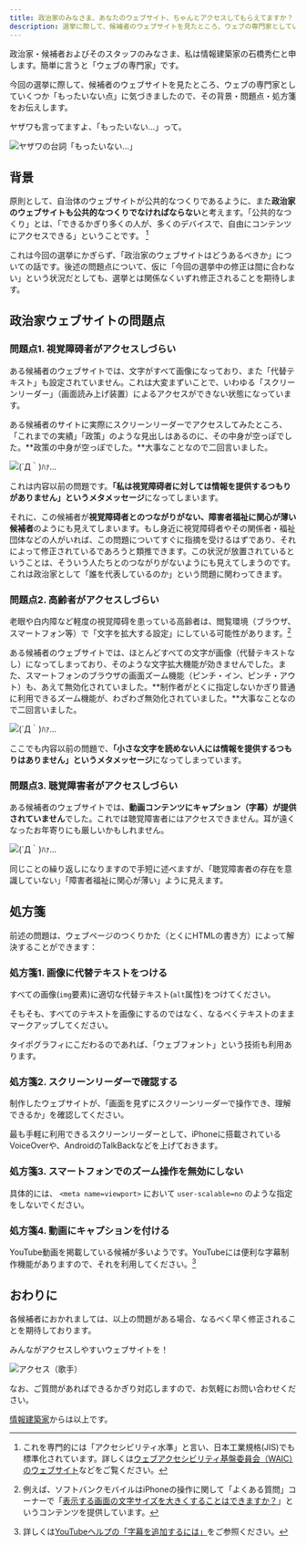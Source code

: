 ```yaml
---
title: 政治家のみなさま、あなたのウェブサイト、ちゃんとアクセスしてもらえてますか？
description: 選挙に際して、候補者のウェブサイトを見たところ、ウェブの専門家としていくつか「もったいない点」に気づきましたので、その背景・問題点・処方箋をお伝えします。
---
```


政治家・候補者およびそのスタッフのみなさま、私は情報建築家の石橋秀仁と申します。簡単に言うと「ウェブの専門家」です。

今回の選挙に際して、候補者のウェブサイトを見たところ、ウェブの専門家としていくつか「もったいない点」に気づきましたので、その背景・問題点・処方箋をお伝えします。

ヤザワも言ってますよ、「もったいない…」って。

![ヤザワの台詞「もったいない…」](/images/blog/2015-04-20-politians-should-have-accessible-website/mottainai.jpg)


## 背景

原則として、自治体のウェブサイトが公共的なつくりであるように、また**政治家のウェブサイトも公共的なつくりでなければならない**と考えます。「公共的なつくり」とは、「できるかぎり多くの人が、多くのデバイスで、自由にコンテンツにアクセスできる」ということです。 [^accdssibility]

[^accdssibility]: これを専門的には「アクセシビリティ水準」と言い、日本工業規格(JIS)でも標準化されています。詳しくは[ウェブアクセシビリティ基盤委員会（WAIC）のウェブサイト](http://waic.jp/)などをご覧ください。

これは今回の選挙にかぎらず、「政治家のウェブサイトはどうあるべきか」についての話です。後述の問題点について、仮に「今回の選挙中の修正は間に合わない」という状況だとしても、選挙とは関係なくいずれ修正されることを期待します。


## 政治家ウェブサイトの問題点

### 問題点1. 視覚障碍者がアクセスしづらい

ある候補者のウェブサイトでは、文字がすべて画像になっており、また「代替テキスト」も設定されていません。これは大変まずいことで、いわゆる「スクリーンリーダー」（画面読み上げ装置）によるアクセスができない状態になっています。

ある候補者のサイトに実際にスクリーンリーダーでアクセスしてみたところ、「これまでの実績」「政策」のような見出しはあるのに、その中身が空っぽでした。**政策の中身が空っぽでした。**大事なことなので二回言いました。

![(´Д｀)ﾊｧ…](/images/blog/2015-04-20-politians-should-have-accessible-website/haa.jpg)

これは内容以前の問題です。**「私は視覚障碍者に対しては情報を提供するつもりがありません」というメタメッセージ**になってしまいます。

それに、この候補者が**視覚障碍者とのつながりがない、障害者福祉に関心が薄い候補者**のようにも見えてしまいます。もし身近に視覚障碍者やその関係者・福祉団体などの人がいれば、この問題についてすぐに指摘を受けるはずであり、それによって修正されているであろうと類推できます。この状況が放置されているということは、そういう人たちとのつながりがないようにも見えてしまうのです。これは政治家として「誰を代表しているのか」という問題に関わってきます。


### 問題点2. 高齢者がアクセスしづらい

老眼や白内障など軽度の視覚障碍を患っている高齢者は、閲覧環境（ブラウザ、スマートフォン等）で「文字を拡大する設定」にしている可能性があります。[^font-size]

[^font-size]: 例えば、ソフトバンクモバイルはiPhoneの操作に関して「よくある質問」コーナーで「[表示する画面の文字サイズを大きくすることはできますか？](http://faq.mb.softbank.jp/detail.aspx?cid=72242&id=72242)」というコンテンツを提供しています。

ある候補者のウェブサイトでは、ほとんどすべての文字が画像（代替テキストなし）になってしまっており、そのような文字拡大機能が効きませんでした。また、スマートフォンのブラウザの画面ズーム機能（ピンチ・イン、ピンチ・アウト）も、あえて無効化されていました。**制作者がとくに指定しないかぎり普通に利用できるズーム機能が、わざわざ無効化されていました。**大事なことなので二回言いました。

![(´Д｀)ﾊｧ…](/images/blog/2015-04-20-politians-should-have-accessible-website/haa.jpg)

ここでも内容以前の問題で、**「小さな文字を読めない人には情報を提供するつもりはありません」というメタメッセージ**になってしまっています。


### 問題点3. 聴覚障害者がアクセスしづらい

ある候補者のウェブサイトでは、**動画コンテンツにキャプション（字幕）が提供されていません**でした。これでは聴覚障害者にはアクセスできません。耳が遠くなったお年寄りにも厳しいかもしれません。

![(´Д｀)ﾊｧ…](/images/blog/2015-04-20-politians-should-have-accessible-website/haa.jpg)

同じことの繰り返しになりますので手短に述べますが、「聴覚障害者の存在を意識していない」「障害者福祉に関心が薄い」ように見えます。


## 処方箋

前述の問題は、ウェブページのつくりかた（とくにHTMLの書き方）によって解決することができます：

### 処方箋1. 画像に代替テキストをつける

すべての画像(`img`要素)に適切な代替テキスト(`alt`属性)をつけてください。

そもそも、すべてのテキストを画像にするのではなく、なるべくテキストのままマークアップしてください。

タイポグラフィにこだわるのであれば、「ウェブフォント」という技術も利用あります。

### 処方箋2. スクリーンリーダーで確認する

制作したウェブサイトが、「画面を見ずにスクリーンリーダーで操作でき、理解できるか」を確認してください。

最も手軽に利用できるスクリーンリーダーとして、iPhoneに搭載されているVoiceOverや、AndroidのTalkBackなどを上げておきます。

### 処方箋3. スマートフォンでのズーム操作を無効にしない

具体的には、 `<meta name=viewport>` において `user-scalable=no` のような指定をしないでください。

### 処方箋4. 動画にキャプションを付ける

YouTube動画を掲載している候補が多いようです。YouTubeには便利な字幕制作機能がありますので、それを利用してください。[^youtube-captioning]

[^youtube-captioning]: 詳しくは[YouTubeヘルプの「字幕を追加するには」](https://support.google.com/youtube/answer/2734796?hl=ja)をご参照ください。


## おわりに

各候補者におかれましては、以上の問題がある場合、なるべく早く修正されることを期待しております。

みんながアクセスしやすいウェブサイトを！

![アクセス（歌手）](/images/blog/2015-04-20-politians-should-have-accessible-website/access.jpg)

なお、ご質問があればできるかぎり対応しますので、お気軽にお問い合わせください。

[情報建築家](http://ja.ishibashihideto.net/blog/2014/04/25/future-of-information-architect.html)からは以上です。

